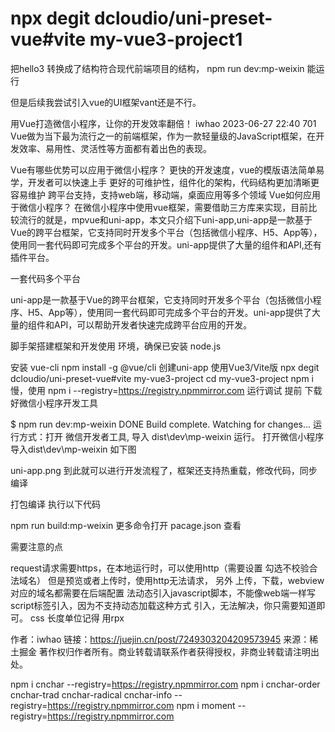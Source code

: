 # npx degit dcloudio/uni-preset-vue#vite my-vue3-project1

把hello3
转换成了结构符合现代前端项目的结构，
npm run dev:mp-weixin
能运行

但是后续我尝试引入vue的UI框架vant还是不行。






用Vue打造微信小程序，让你的开发效率翻倍！
iwhao
2023-06-27 22:40
701
Vue做为当下最为流行之一的前端框架，作为一款轻量级的JavaScript框架，在开发效率、易用性、灵活性等方面都有着出色的表现。

Vue有哪些优势可以应用于微信小程序？
更快的开发速度，vue的模版语法简单易学，开发者可以快速上手
更好的可维护性，组件化的架构，代码结构更加清晰更容易维护
跨平台支持，支持web端，移动端，桌面应用等多个领域
Vue如何应用于微信小程序？
在微信小程序中使用vue框架，需要借助三方库来实现，目前比较流行的就是，mpvue和uni-app，本文只介绍下uni-app,uni-app是一款基于Vue的跨平台框架，它支持同时开发多个平台（包括微信小程序、H5、App等），使用同一套代码即可完成多个平台的开发。uni-app提供了大量的组件和API,还有插件平台。

一套代码多个平台

uni-app是一款基于Vue的跨平台框架，它支持同时开发多个平台（包括微信小程序、H5、App等），使用同一套代码即可完成多个平台的开发。uni-app提供了大量的组件和API，可以帮助开发者快速完成跨平台应用的开发。

脚手架搭建框架和开发使用
环境，确保已安装 node.js

安装 vue-cli
npm install -g @vue/cli
创建uni-app 使用Vue3/Vite版
npx degit dcloudio/uni-preset-vue#vite my-vue3-project
cd my-vue3-project
npm i
慢，使用 npm i --registry=https://registry.npmmirror.com
运行调试
提前 下载好微信小程序开发工具

$ npm run dev:mp-weixin
DONE  Build complete. Watching for changes...
运行方式：打开 微信开发者工具, 导入 dist\dev\mp-weixin 运行。
打开微信小程序导入dist\dev\mp-weixin 如下图

uni-app.png 到此就可以进行开发流程了，框架还支持热重载，修改代码，同步编译

打包编译
执行以下代码

npm run build:mp-weixin
更多命令打开 pacage.json 查看


需要注意的点

request请求需要https，在本地运行时，可以使用http（需要设置 勾选不校验合法域名）
但是预览或者上传时，使用http无法请求，
另外 上传，下载，webview 对应的域名都需要在后端配置
法动态引入javascript脚本，不能像web端一样写script标签引入，因为不支持动态加载这种方式 引入，无法解决，你只需要知道即可。
css 长度单位记得 用rpx

作者：iwhao
链接：https://juejin.cn/post/7249303204209573945
来源：稀土掘金
著作权归作者所有。商业转载请联系作者获得授权，非商业转载请注明出处。



npm i cnchar  --registry=https://registry.npmmirror.com
npm i cnchar-order cnchar-trad cnchar-radical cnchar-info --registry=https://registry.npmmirror.com
npm i moment  --registry=https://registry.npmmirror.com

